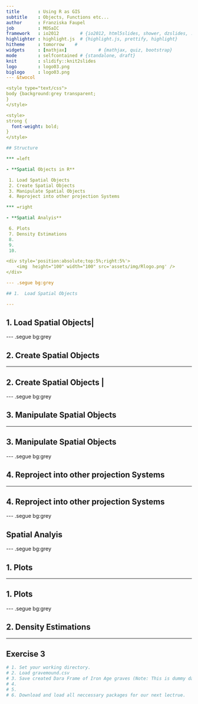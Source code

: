 ```yaml
---
title       : Using R as GIS
subtitle    : Objects, Functions etc...
author      : Franziska Faupel
job         : MOSaIC
framework   : io2012        # {io2012, html5slides, shower, dzslides, ...}
highlighter : highlight.js  # {highlight.js, prettify, highlight}
hitheme     : tomorrow    # 
widgets     : [mathjax]            # {mathjax, quiz, bootstrap}
mode        : selfcontained # {standalone, draft}
knit        : slidify::knit2slides
logo        : logo03.png
biglogo     : logo03.png
--- &twocol

<style type="text/css">
body {background:grey transparent;
}
</style>

<style>
strong {
  font-weight: bold;
}
</style>

## Structure 

*** =left

- **Spatial Objects in R**

 1. Load Spatial Objects
 2. Create Spatial Objects
 3. Manipulate Spatial Objects
 4. Reproject into other projection Systems

*** =right

- **Spatial Analyis**

 6. Plots
 7. Density Estimations
 8. 
 9. 
 10.  

<div style='position:absolute;top:5%;right:5%'>
    <img  height="100" width="100" src='assets/img/Rlogo.png' />
</div>

--- .segue bg:grey

## 1.  Load Spatial Objects

---
```


## 1.  Load Spatial Objects| 


--- .segue bg:grey

## 2.  Create Spatial Objects

---

## 2.  Create Spatial Objects | 


--- .segue bg:grey

## 3.  Manipulate Spatial Objects

--- 

## 3.  Manipulate Spatial Objects

--- .segue bg:grey

## 4.  Reproject into other projection Systems

---

## 4.  Reproject into other projection Systems


--- .segue bg:grey

## **Spatial Analyis**

--- .segue bg:grey

## 1.  Plots

---

## 1.  Plots

--- .segue bg:grey

## 2.  Density Estimations

---

##  Exercise 3


```r
# 1. Set your working directory.
# 2. Load gravemound.csv
# 3. Save created Dara Frame of Iron Age graves (Note: This is dummy data!)
# 4. 
# 5.
# 6. Download and load all neccessary packages for our next lectrue.
```


